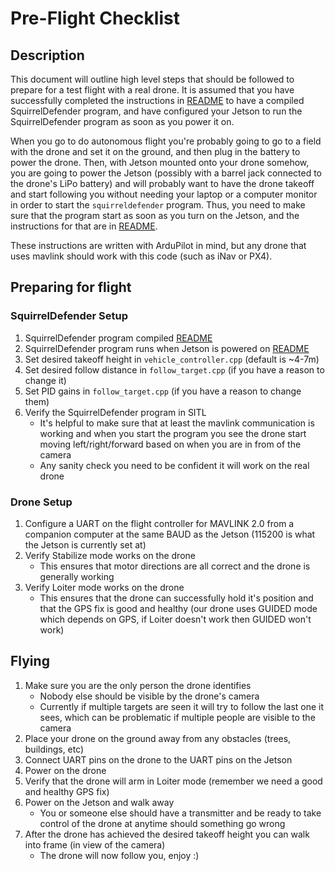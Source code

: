# Pre-Flight Checklist

## Description

This document will outline high level steps that should be followed to prepare for a test flight with a real drone.  It is assumed that you have successfully completed the instructions in [README](https://github.com/crose72/OperationSquirrel/blob/dev/SquirrelDefender/README.md) to have a compiled SquirrelDefender program, and have configured your Jetson to run the SquirrelDefender program as soon as you power it on.  

When you go to do autonomous flight you're probably going to go to a field with the drone and set it on the ground, and then plug in the battery to power the drone.  Then, with Jetson mounted onto your drone somehow, you are going to power the Jetson (possibly with a barrel jack connected to the drone's LiPo battery) and will probably want to have the drone takeoff and start following you without needing your laptop or a computer monitor in order to start the `squirreldefender` program.  Thus, you need to make sure that the program start as soon as you turn on the Jetson, and the instructions for that are in [README](https://github.com/crose72/OperationSquirrel/blob/dev/SquirrelDefender/README.md).

These instructions are written with ArduPilot in mind, but any drone that uses mavlink should work with this code (such as iNav or PX4).

## Preparing for flight

### SquirrelDefender Setup

1. SquirrelDefender program compiled [README](https://github.com/crose72/OperationSquirrel/blob/dev/SquirrelDefender/README.md)
2. SquirrelDefender program runs when Jetson is powered on [README](https://github.com/crose72/OperationSquirrel/blob/dev/SquirrelDefender/README.md)
3. Set desired takeoff height in `vehicle_controller.cpp` (default is ~4-7m)
4. Set desired follow distance in `follow_target.cpp` (if you have a reason to change it)
5. Set PID gains in `follow_target.cpp` (if you have a reason to change them)
6. Verify the SquirrelDefender program in SITL
    - It's helpful to make sure that at least the mavlink communication is working and when you start the program you see the drone start moving left/right/forward based on when you are in from of the camera
    - Any sanity check you need to be confident it will work on the real drone

### Drone Setup

1. Configure a UART on the flight controller for MAVLINK 2.0 from a companion computer at the same BAUD as the Jetson (115200 is what the Jetson is currently set at)
2. Verify Stabilize mode works on the drone
    - This ensures that motor directions are all correct and the drone is generally working
2. Verify Loiter mode works on the drone
    - This ensures that the drone can successfully hold it's position and that the GPS fix is good and healthy (our drone uses GUIDED mode which depends on GPS, if Loiter doesn't work then GUIDED won't work)

## Flying

1. Make sure you are the only person the drone identifies
    - Nobody else should be visible by the drone's camera
    - Currently if multiple targets are seen it will try to follow the last one it sees, which can be problematic if multiple people are visible to the camera
2. Place your drone on the ground away from any obstacles (trees, buildings, etc)
3. Connect UART pins on the drone to the UART pins on the Jetson
4. Power on the drone
5. Verify that the drone will arm in Loiter mode (remember we need a good and healthy GPS fix)
6. Power on the Jetson and walk away
    - You or someone else should have a transmitter and be ready to take control of the drone at anytime should something go wrong
7. After the drone has achieved the desired takeoff height you can walk into frame (in view of the camera)
    - The drone will now follow you, enjoy :)
